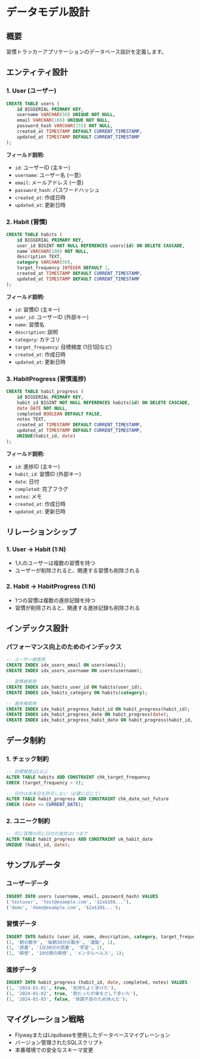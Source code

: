 # データモデル設計

## 概要
習慣トラッカーアプリケーションのデータベース設計を定義します。

## エンティティ設計

### 1. User (ユーザー)
```sql
CREATE TABLE users (
    id BIGSERIAL PRIMARY KEY,
    username VARCHAR(50) UNIQUE NOT NULL,
    email VARCHAR(100) UNIQUE NOT NULL,
    password_hash VARCHAR(255) NOT NULL,
    created_at TIMESTAMP DEFAULT CURRENT_TIMESTAMP,
    updated_at TIMESTAMP DEFAULT CURRENT_TIMESTAMP
);
```

**フィールド説明:**
- `id`: ユーザーID (主キー)
- `username`: ユーザー名 (一意)
- `email`: メールアドレス (一意)
- `password_hash`: パスワードハッシュ
- `created_at`: 作成日時
- `updated_at`: 更新日時

### 2. Habit (習慣)
```sql
CREATE TABLE habits (
    id BIGSERIAL PRIMARY KEY,
    user_id BIGINT NOT NULL REFERENCES users(id) ON DELETE CASCADE,
    name VARCHAR(100) NOT NULL,
    description TEXT,
    category VARCHAR(50),
    target_frequency INTEGER DEFAULT 1,
    created_at TIMESTAMP DEFAULT CURRENT_TIMESTAMP,
    updated_at TIMESTAMP DEFAULT CURRENT_TIMESTAMP
);
```

**フィールド説明:**
- `id`: 習慣ID (主キー)
- `user_id`: ユーザーID (外部キー)
- `name`: 習慣名
- `description`: 説明
- `category`: カテゴリ
- `target_frequency`: 目標頻度 (1日1回など)
- `created_at`: 作成日時
- `updated_at`: 更新日時

### 3. HabitProgress (習慣進捗)
```sql
CREATE TABLE habit_progress (
    id BIGSERIAL PRIMARY KEY,
    habit_id BIGINT NOT NULL REFERENCES habits(id) ON DELETE CASCADE,
    date DATE NOT NULL,
    completed BOOLEAN DEFAULT FALSE,
    notes TEXT,
    created_at TIMESTAMP DEFAULT CURRENT_TIMESTAMP,
    updated_at TIMESTAMP DEFAULT CURRENT_TIMESTAMP,
    UNIQUE(habit_id, date)
);
```

**フィールド説明:**
- `id`: 進捗ID (主キー)
- `habit_id`: 習慣ID (外部キー)
- `date`: 日付
- `completed`: 完了フラグ
- `notes`: メモ
- `created_at`: 作成日時
- `updated_at`: 更新日時

## リレーションシップ

### 1. User → Habit (1:N)
- 1人のユーザーは複数の習慣を持つ
- ユーザーが削除されると、関連する習慣も削除される

### 2. Habit → HabitProgress (1:N)
- 1つの習慣は複数の進捗記録を持つ
- 習慣が削除されると、関連する進捗記録も削除される

## インデックス設計

### パフォーマンス向上のためのインデックス
```sql
-- ユーザー検索用
CREATE INDEX idx_users_email ON users(email);
CREATE INDEX idx_users_username ON users(username);

-- 習慣検索用
CREATE INDEX idx_habits_user_id ON habits(user_id);
CREATE INDEX idx_habits_category ON habits(category);

-- 進捗検索用
CREATE INDEX idx_habit_progress_habit_id ON habit_progress(habit_id);
CREATE INDEX idx_habit_progress_date ON habit_progress(date);
CREATE INDEX idx_habit_progress_habit_date ON habit_progress(habit_id, date);
```

## データ制約

### 1. チェック制約
```sql
-- 目標頻度は1以上
ALTER TABLE habits ADD CONSTRAINT chk_target_frequency 
CHECK (target_frequency > 0);

-- 日付は未来日を許可しない（必要に応じて）
ALTER TABLE habit_progress ADD CONSTRAINT chk_date_not_future 
CHECK (date <= CURRENT_DATE);
```

### 2. ユニーク制約
```sql
-- 同じ習慣の同じ日付の進捗は1つまで
ALTER TABLE habit_progress ADD CONSTRAINT uk_habit_date 
UNIQUE (habit_id, date);
```

## サンプルデータ

### ユーザーデータ
```sql
INSERT INTO users (username, email, password_hash) VALUES
('testuser', 'test@example.com', '$2a$10$...'),
('demo', 'demo@example.com', '$2a$10$...');
```

### 習慣データ
```sql
INSERT INTO habits (user_id, name, description, category, target_frequency) VALUES
(1, '朝の散歩', '毎朝30分の散歩', '運動', 1),
(1, '読書', '1日30分の読書', '学習', 1),
(1, '瞑想', '10分間の瞑想', 'メンタルヘルス', 1);
```

### 進捗データ
```sql
INSERT INTO habit_progress (habit_id, date, completed, notes) VALUES
(1, '2024-01-01', true, '気持ちよく歩けた'),
(1, '2024-01-02', true, '雨だったが傘をさして歩いた'),
(1, '2024-01-03', false, '体調不良のため休んだ');
```

## マイグレーション戦略
- FlywayまたはLiquibaseを使用したデータベースマイグレーション
- バージョン管理されたSQLスクリプト
- 本番環境での安全なスキーマ変更
